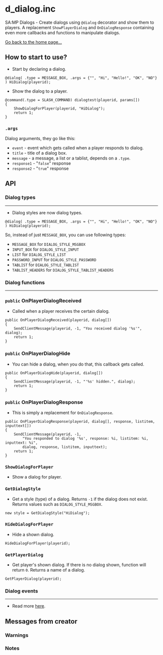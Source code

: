# d_dialog.inc
SA:MP Dialogs - Create dialogs using `@dialog` decorator and show them to players. A replacement `ShowPlayerDialog` and `OnDialogResponse` containing even more callbacks and functions to manipulate dialogs.

[Go back to the home page...](../README.md)

## How to start to use?
- Start by declaring a dialog.

```pawn
@dialog( .type = MESSAGE_BOX, .args = {"", "Hi", "Hello!", "OK", "NO"} ) HiDialog(playerid);
```

- Show the dialog to a player.

```pawn
@command(.type = SLASH_COMMAND) dialogtest(playerid, params[]) 
{
    ShowDialogForPlayer(playerid, "HiDialog");
    return 1;
}
```
### `.args`
Dialog arguments, they go like this:

- `event` - event which gets called when a player responds to dialog.
- `title` - title of a dialog box.
- `message` - a message, a list or a tablist, depends on a `.type`.
- `response1` - "`false`" response
- `response2` - "`true`" response

## API
### Dialog types
---------------------------------
- Dialog styles are now dialog types.

```pawn
@dialog( .type = MESSAGE_BOX, .args = {"", "Hi", "Hello!", "OK", "NO"} ) HiDialog(playerid);
```
So, instead of just `MESSAGE_BOX`, you can use following types:

- `MESSAGE_BOX` for `DIALOG_STYLE_MSGBOX`
- `INPUT_BOX` for `DIALOG_STYLE_INPUT`
- `LIST` for `DIALOG_STYLE_LIST`
- `PASSWORD_INPUT` for `DIALOG_STYLE_PASSWORD`
- `TABLIST` for `DIALOG_STYLE_TABLIST`
- `TABLIST_HEADERS` for `DIALOG_STYLE_TABLIST_HEADERS`

### Dialog functions
---------------------------------
### `public` OnPlayerDialogReceived
- Called when a player receives the certain dialog.

```pawn
public OnPlayerDialogReceived(playerid, dialog[])
{
    SendClientMessage(playerid, -1, "You received dialog '%s'", dialog);
    return 1;
}
```
### `public` OnPlayerDialogHide
- You can hide a dialog, when you do that, this callback gets called.

```pawn
public OnPlayerDialogHide(playerid, dialog[])
{
    SendClientMessage(playerid, -1, "'%s' hidden.", dialog);
    return 1;
}
```
### `public` OnPlayerDialogResponse
- This is simply a replacement for `OnDialogResponse`.

```pawn
public OnPlayerDialogResponse(playerid, dialog[], response, listitem, inputtext[])
{
    SendClientMessage(playerid, -1, 
        "You responded to dialog '%s', response: %i, listitem: %i, inputtext: %i", 
        dialog, response, listitem, inputtext);
    return 1;
}
```
### `ShowDialogForPlayer`
- Show a dialog for player.

### `GetDialogStyle`
- Get a style (type) of a dialog. Returns `-1` if the dialog does not exist. Returns values such as `DIALOG_STYLE_MSGBOX`.

```pawn
new style = GetDialogStyle("HiDialog");
```
### `HideDialogForPlayer`
- Hide a shown dialog.

```pawn
HideDialogForPlayer(playerid);
```

### `GetPlayerDialog`
- Get player's shown dialog. If there is no dialog shown, function will return `0`. Returns a name of a dialog.

```pawn
GetPlayerDialog(playerid);
```
### Dialog events
---------------------------------------
- Read more [here](d_events.md).
## Messages from creator
### Warnings
### Notes
